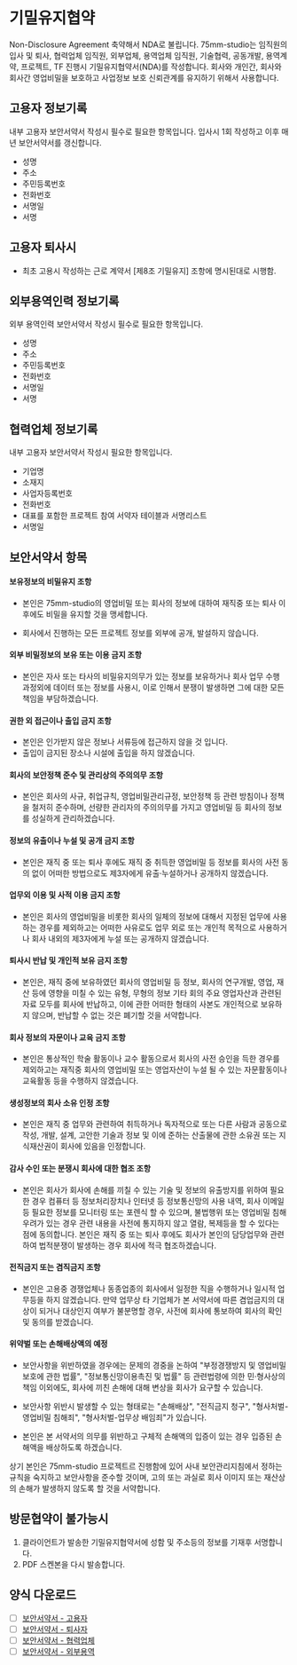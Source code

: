 # 기밀유지협약
Non-Disclosure Agreement 축약해서 NDA로 불립니다.
75mm-studio는 임직원의 입사 및 퇴사, 협력업체 임직원, 외부업체, 용역업체 임직원, 기술협력, 공동개발, 용역계약, 프로젝트, TF 진행시 기밀유지협약서(NDA)를 작성합니다.
회사와 개인간, 회사와 회사간 영업비밀을 보호하고 사업정보 보호 신뢰관계를 유지하기 위해서 사용합니다.

## 고용자 정보기록
내부 고용자 보안서약서 작성시 필수로 필요한 항목입니다.
입사시 1회 작성하고 이후 매년 보안서약서를 갱신합니다.

- 성명
- 주소
- 주민등록번호
- 전화번호
- 서명일
- 서명

## 고용자 퇴사시
- 최초 고용시 작성하는 근로 계약서 [제8조 기밀유지] 조항에 명시된대로 시행함.

## 외부용역인력 정보기록
외부 용역인력 보안서약서 작성시 필수로 필요한 항목입니다.

- 성명
- 주소
- 주민등록번호
- 전화번호
- 서명일
- 서명

## 협력업체 정보기록
내부 고용자 보안서약서 작성시 필요한 항목입니다.

- 기업명
- 소재지
- 사업자등록번호
- 전화번호
- 대표를 포함한 프로젝트 참여 서약자 테이블과 서명리스트
- 서명일

## 보안서약서 항목

#### 보유정보의 비밀유지 조항
- 본인은 75mm-studio의 영업비밀 또는 회사의 정보에 대하여 재직중 또는 퇴사 이후에도 비밀을 유지할 것을 맹세합니다.

- 회사에서 진행하는 모든 프로젝트 정보를 외부에 공개, 발설하지 않습니다.

#### 외부 비밀정보의 보유 또는 이용 금지 조항
- 본인은 자사 또는 타사의 비밀유지의무가 있는 정보를 보유하거나 회사 업무 수행 과정외에 데이터 또는 정보를 사용시, 이로 인해서 분쟁이 발생하면 그에 대한 모든 책임을 부담하겠습니다.

#### 권한 외 접근이나 출입 금지 조항
- 본인은 인가받지 않은 정보나 서류등에 접근하지 않을 것 입니다.
- 출입이 금지된 장소나 시설에 출입을 하지 않겠습니다.

#### 회사의 보안정책 준수 및 관리상의 주의의무 조항
- 본인은 회사의 사규, 취업규칙, 영업비밀관리규정, 보안정책 등 관련 방침이나 정책을 철저히 준수하며, 선량한 관리자의 주의의무를 가지고 영업비밀 등 회사의 정보를 성실하게 관리하겠습니다.

#### 정보의 유출이나 누설 및 공개 금지 조항
- 본인은 재직 중 또는 퇴사 후에도 재직 중 취득한 영업비밀 등 정보를 회사의 사전 동의 없이 어떠한 방법으로도 제3자에게 유출·누설하거나 공개하지 않겠습니다.

#### 업무외 이용 및 사적 이용 금지 조항
- 본인은 회사의 영업비밀을 비롯한 회사의 일체의 정보에 대해서 지정된 업무에 사용하는 경우를 제외하고는 어떠한 사유로도 업무 외로 또는 개인적 목적으로 사용하거나 회사 내외의 제3자에게 누설 또는 공개하지 않겠습니다.

#### 퇴사시 반납 및 개인적 보유 금지 조항
- 본인은, 재직 중에 보유하였던 회사의 영업비밀 등 정보, 회사의 연구개발, 영업, 재산 등에 영향을 미칠 수 있는 유형, 무형의 정보 기타 회의 주요 영업자산과 관련된 자료 모두를 회사에 반납하고, 이에 관한 어떠한 형태의 사본도 개인적으로 보유하지 않으며, 반납할 수 없는 것은 폐기할 것을 서약합니다.

#### 회사 정보의 자문이나 교육 금지 조항
- 본인은 통상적인 학술 활동이나 교수 활동으로서 회사의 사전 승인을 득한 경우를 제외하고는 재직중 회사의 영업비밀 또는 영업자산이 누설 될 수 있는 자문활동이나 교육활동 등을 수행하지 않겠습니다.

#### 생성정보의 회사 소유 인정 조항
- 본인은 재직 중 업무와 관련하여 취득하거나 독자적으로 또는 다른 사람과 공동으로 작성, 개발, 설계, 고안한 기술과 정보 및 이에 준하는 산출물에 관한 소유권 또는 지식재산권이 회사에 있음을 인정합니다.

#### 감사 수인 또는 분쟁시 회사에 대한 협조 조항
- 본인은 회사가 회사에 손해를 끼칠 수 있는 기술 및 정보의 유출방지를 위하여 필요한 경우 컴퓨터 등 정보처리장치나 인터넷 등 정보통신망의 사용 내역, 회사 이메일 등 필요한 정보를 모니터링 또는 포렌식 할 수 있으며, 불법행위 또는 영업비밀 침해 우려가 있는 경우 관련 내용을 사전에 통지하지 않고 열람, 복제등을 할 수 있다는 점에 동의합니다. 본인은 재직 중 또는 퇴사 후에도 회사가 본인의 담당업무와 관련하여 법적분쟁이 발생하는 경우 회사에 적극 협조하겠습니다.

#### 전직금지 또는 겸직금지 조항
- 본인은 고용중 경쟁업체나 동종업종의 회사에서 일정한 직을 수행하거나 일시적 업무등을 하지 않겠습니다. 만약 업무상 타 기업체가 본 서약서에 따른 겸업금지의 대상이 되거나 대상인지 여부가 불분명할 경우, 사전에 회사에 통보하여 회사의 확인 및 동의를 받겠습니다.

#### 위약벌 또는 손해배상액의 예정
- 보안사항을 위반하였을 경우에는 문제의 경중을 논하여 "부정경쟁방지 및 영업비밀보호에 관한 법률", "정보통신망이용촉진 및 법률" 등 관련법령에 의한 민·형사상의 책임 이외에도, 회사에 끼친 손해에 대해 변상을 회사가 요구할 수 있습니다.

- 보안사항 위반시 발생할 수 있는 형태로는 "손해배상", "전직금지 청구", "형사처벌-영업비밀 침해죄", "형사처벌-업무상 배임죄"가 있습니다.

- 본인은 본 서약서의 의무를 위반하고 구체적 손해액의 입증이 있는 경우 입증된 손해액을 배상하도록 하겠습니다.

상기 본인은 75mm-studio 프로젝트르 진행함에 있어 사내 보안관리지침에서 정하는 규칙을 숙지하고 보안사항을 준수할 것이며, 고의 또는 과실로 회사 이미지 또는 재산상의 손해가 발생하지 않도록 할 것을 서약합니다.


## 방문협약이 불가능시
1. 클라이언트가 발송한 기밀유지협약서에 성함 및 주소등의 정보를 기재후 서명합니다.
1. PDF 스켄본을 다시 발송합니다.

## 양식 다운로드
- [ ] [보안서약서 - 고용자](../pdf/nda_employ.pdf)
- [ ] [보안서약서 - 퇴사자](../pdf/nda_leave.pdf)
- [ ] [보안서약서 - 협력업체](../pdf/nda_partners.pdf)
- [ ] [보안서약서 - 외부용역](../pdf/nda_service.pdf)
